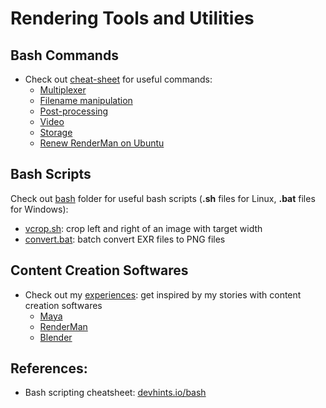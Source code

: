 # **Rendering Tools and Utilities**

## Bash Commands

- Check out [cheat-sheet](cheat-sheet.md) for useful commands:
  - [Multiplexer](cheat-sheet.md#multiplexer)
  - [Filename manipulation](cheat-sheet.md#filename-manipulation)
  - [Post-processing](cheat-sheet.md#post-processing)
  - [Video](cheat-sheet.md#video)
  - [Storage](cheat-sheet.md#storage)
  - [Renew RenderMan on Ubuntu](cheat-sheet.md#renew-renderman)

## Bash Scripts
Check out [bash](bash) folder for useful bash scripts (**.sh** files for Linux, **.bat** files for Windows):
  - [vcrop.sh](bash/vcrop.sh): crop left and right of an image with target width
  - [convert.bat](bash/convert.bat): batch convert EXR files to PNG files

## Content Creation Softwares
- Check out my [experiences](experiences.md): get inspired by my stories with content creation softwares
  - [Maya](experiences.md#maya-)
  - [RenderMan](experiences.md#renderman-)
  - [Blender](experiences.md#blender-)

## References: 
  - Bash scripting cheatsheet: [devhints.io/bash](https://devhints.io/bash)
